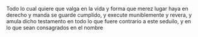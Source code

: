 Todo lo cual quiere que valga en la vida y forma que merez lugar haya en derecho y manda se guarde cumplido, y execute muniblemente y revera, y amula dicho testamento en todo lo que fuere contrario a este seduilo, y en lo que sean consagrados en el nombre